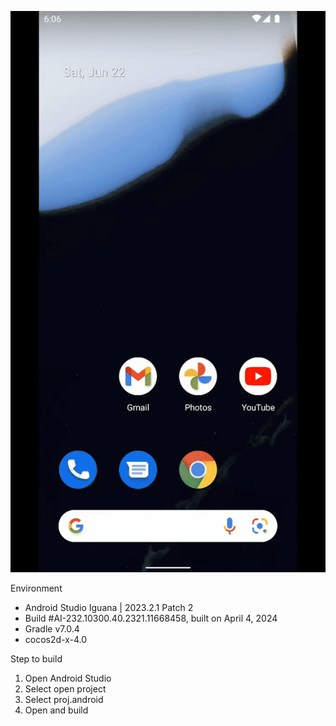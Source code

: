 ![](https://github.com/ParsonLKF/chip_demo/blob/main/demo.gif)

Environment
- Android Studio Iguana | 2023.2.1 Patch 2
- Build #AI-232.10300.40.2321.11668458, built on April 4, 2024
- Gradle v7.0.4
- cocos2d-x-4.0

Step to build
1) Open Android Studio
2) Select open project
3) Select proj.android
4) Open and build